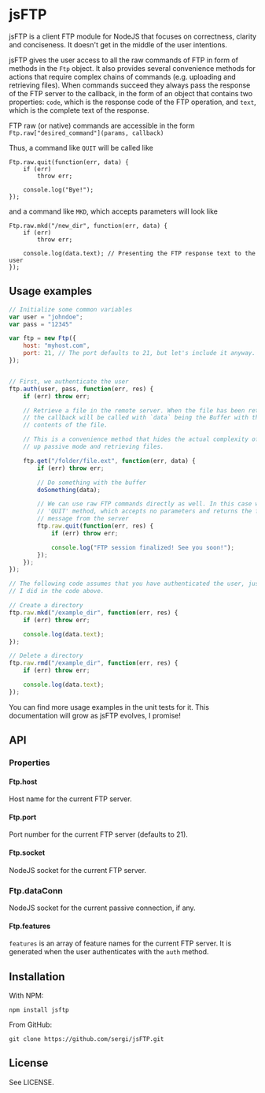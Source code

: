 jsFTP
=====

jsFTP is a client FTP module for NodeJS that focuses on correctness, clarity and conciseness. It doesn't get in the middle of the user intentions.

jsFTP gives the user access to all the raw commands of FTP in form of methods in the `Ftp` object. It also provides several convenience methods for actions that require complex chains of commands (e.g. uploading and retrieving files). When commands succeed they always pass the response of the FTP server to the callback, in the form of an object that contains two properties: `code`, which is the response code of the FTP operation, and `text`, which is the complete text of the response.

FTP raw (or native) commands are accessible in the form `Ftp.raw["desired_command"](params, callback)`

Thus, a command like `QUIT` will be called like

    Ftp.raw.quit(function(err, data) {
        if (err)
            throw err;

        console.log("Bye!");
    });

and a command like `MKD`, which accepts parameters will look like

    Ftp.raw.mkd("/new_dir", function(err, data) {
        if (err)
            throw err;

        console.log(data.text); // Presenting the FTP response text to the user
    });


Usage examples
--------------

```javascript
// Initialize some common variables
var user = "johndoe";
var pass = "12345"

var ftp = new Ftp({
    host: "myhost.com",
    port: 21, // The port defaults to 21, but let's include it anyway.
});


// First, we authenticate the user
ftp.auth(user, pass, function(err, res) {
    if (err) throw err;

    // Retrieve a file in the remote server. When the file has been retrieved,
    // the callback will be called with `data` being the Buffer with the
    // contents of the file.

    // This is a convenience method that hides the actual complexity of setting
    // up passive mode and retrieving files.

    ftp.get("/folder/file.ext", function(err, data) {
        if (err) throw err;

        // Do something with the buffer
        doSomething(data);

        // We can use raw FTP commands directly as well. In this case we use FTP
        // 'QUIT' method, which accepts no parameters and returns the farewell
        // message from the server
        ftp.raw.quit(function(err, res) {
            if (err) throw err;

            console.log("FTP session finalized! See you soon!");
        });
    });
});

// The following code assumes that you have authenticated the user, just like
// I did in the code above.

// Create a directory
ftp.raw.mkd("/example_dir", function(err, res) {
    if (err) throw err;

    console.log(data.text);
});

// Delete a directory
ftp.raw.rmd("/example_dir", function(err, res) {
    if (err) throw err;

    console.log(data.text);
});
```

You can find more usage examples in the unit tests for it. This documentation
will grow as jsFTP evolves, I promise!

API
---

### Properties

#### Ftp.host

Host name for the current FTP server.

#### Ftp.port

Port number for the current FTP server (defaults to 21).

#### Ftp.socket

NodeJS socket for the current FTP server.

### Ftp.dataConn

NodeJS socket for the current passive connection, if any.

#### Ftp.features

`features` is an array of feature names for the current FTP server. It is
generated when the user authenticates with the `auth` method.

Installation
------------

With NPM:

    npm install jsftp

From GitHub:

    git clone https://github.com/sergi/jsFTP.git

License
-------

See LICENSE.

